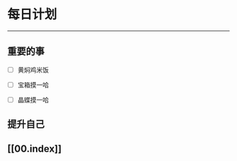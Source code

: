 
# 每日计划
---
## 重要的事

- [ ]  黄焖鸡米饭
- [ ]  宝箱摸一哈
- [ ]  晶蝶摸一哈



## 提升自己

  



## [[00.index]]










